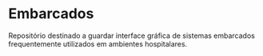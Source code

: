 # Embarcados
Repositório destinado a guardar interface gráfica de sistemas embarcados frequentemente utilizados em ambientes hospitalares.

